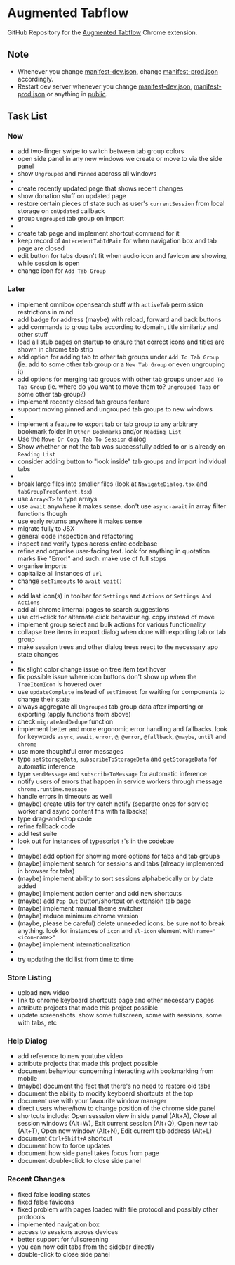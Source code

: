# Augmented Tabflow

GitHub Repository for the [Augmented Tabflow](https://chromewebstore.google.com/detail/augmented-tabflow/aaopjlakghchpkfolggoiblacllaekho) Chrome extension.

## Note

- Whenever you change [manifest-dev.json](manifest-dev.json), change [manifest-prod.json](manifest-prod.json) accordingly.
- Restart dev server whenever you change [manifest-dev.json](manifest-dev.json), [manifest-prod.json](manifest-prod.json) or anything in [public](public).

## Task List

### Now

- add two-finger swipe to switch between tab group colors
- open side panel in any new windows we create or move to via the side panel
- show `Ungrouped` and `Pinned` accross all windows
-
- create recently updated page that shows recent changes
- show donation stuff on updated page
- restore certain pieces of state such as user's `currentSession` from local storage on `onUpdated` callback
- group `Ungrouped` tab group on import
-
- create tab page and implement shortcut command for it
- keep record of `AntecedentTabIdPair` for when navigation box and tab page are closed
- edit button for tabs doesn't fit when audio icon and favicon are showing, while session is open
- change icon for `Add Tab Group`

### Later

- implement omnibox opensearch stuff with `activeTab` permission restrictions in mind
- add badge for address (maybe) with reload, forward and back buttons
- add commands to group tabs according to domain, title similarity and other stuff
- load all stub pages on startup to ensure that correct icons and titles are shown in chrome tab strip
- add option for adding tab to other tab groups under `Add To Tab Group` (ie. add to some other tab group or a `New Tab Group` or even ungrouping it)
- add options for merging tab groups with other tab groups under `Add To Tab Group` (ie. where do you want to move them to? `Ungrouped Tabs` or some other tab group?)
- implement recently closed tab groups feature
- support moving pinned and ungrouped tab groups to new windows
-
- implement a feature to export tab or tab group to any arbitrary bookmark folder in `Other Bookmarks` and/or `Reading List`
- Use the `Move Or Copy Tab To Session` dialog
- Show whether or not the tab was successfully added to or is already on `Reading List`
- consider adding button to "look inside" tab groups and import individual tabs
-
- break large files into smaller files (look at `NavigateDialog.tsx` and `tabGroupTreeContent.tsx`)
- use `Array<T>` to type arrays
- use `await` anywhere it makes sense. don't use `async-await` in array filter functions though
- use early returns anywhere it makes sense
- migrate fully to JSX
- general code inspection and refactoring
- inspect and verify types across entire codebase
- refine and organise user-facing text. look for anything in quotation marks like "Error!" and such. make use of full stops
- organise imports
- capitalize all instances of `url`
- change `setTimeouts` to `await wait()`
-
- add last icon(s) in toolbar for `Settings` and `Actions` or `Settings And Actions`
- add all chrome internal pages to search suggestions
- use ctrl+click for alternate click behaviour eg. copy instead of move
- implement group select and bulk actions for various functionality
- collapse tree items in export dialog when done with exporting tab or tab group
- make session trees and other dialog trees react to the necessary app state changes
-
- fix slight color change issue on tree item text hover
- fix possible issue where icon buttons don't show up when the `TreeItemIcon` is hovered over
- use `updateComplete` instead of `setTimeout` for waiting for components to change their state
- always aggregate all `Ungrouped` tab group data after importing or exporting (apply functions from above)
- check `migrateAndDedupe` function
- implement better and more ergonomic error handling and fallbacks. look for keywords `async`, `await`, `error`, `@`, `@error`, `@fallback`, `@maybe`, `until` and `chrome`
- use more thoughtful error messages
- type `setStorageData`, `subscribeToStorageData` and `getStorageData` for automatic inference
- type `sendMessage` and `subscribeToMessage` for automatic inference
- notify users of errors that happen in service workers through message `chrome.runtime.message`
- handle errors in timeouts as well
- (maybe) create utils for try catch notify (separate ones for service worker and async content fns with fallbacks)
- type drag-and-drop code
- refine fallback code
- add test suite
- look out for instances of typescript `!`'s in the codebae
-
- (maybe) add option for showing more options for tabs and tab groups
- (maybe) implement search for sessions and tabs (already implemented in browser for tabs)
- (maybe) implement ability to sort sessions alphabetically or by date added
- (maybe) implement action center and add new shortcuts
- (maybe) add `Pop Out` button/shortcut on extension tab page
- (maybe) implement manual theme switcher
- (maybe) reduce minimum chrome version
- (maybe, please be careful) delete unneeded icons. be sure not to break anything. look for instances of `icon` and `sl-icon` element with `name="<icon-name>"`
- (maybe) implement internationalization
-
- try updating the tld list from time to time

### Store Listing

- upload new video
- link to chrome keyboard shortcuts page and other necessary pages
- attribute projects that made this project possible
- update screenshots. show some fullscreen, some with sessions, some with tabs, etc

### Help Dialog

- add reference to new youtube video
- attribute projects that made this project possible
- document behaviour concerning interacting with bookmarking from mobile
- (maybe) document the fact that there's no need to restore old tabs
- document the ability to modify keyboard shortcuts at the top
- document use with your favourite window manager
- direct users where/how to change position of the chrome side panel
- shortcuts include: Open sesssion view in side panel (Alt+A), Close all session windows (Alt+W), Exit current session (Alt+Q), Open new tab (Alt+T), Open new window (Alt+N), Edit current tab address (Alt+L)
- document `Ctrl+Shift+A` shortcut
- document how to force updates
- document how side panel takes focus from page
- document double-click to close side panel

### Recent Changes

- fixed false loading states
- fixed false favicons
- fixed problem with pages loaded with file protocol and possibly other protocols
- implemented navigation box
- access to sessions across devices
- better support for fullscreening
- you can now edit tabs from the sidebar directly
- double-click to close side panel
